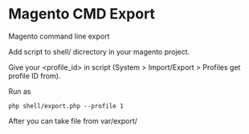 # Magento CMD Export
Magento command line export

Add script to shell/ dicrectory in your magento project.

Give your <profile_id> in script (System > Import/Export > Profiles get profile ID from).

Run as 

```
php shell/export.php --profile 1
```

After you can take file from var/export/
